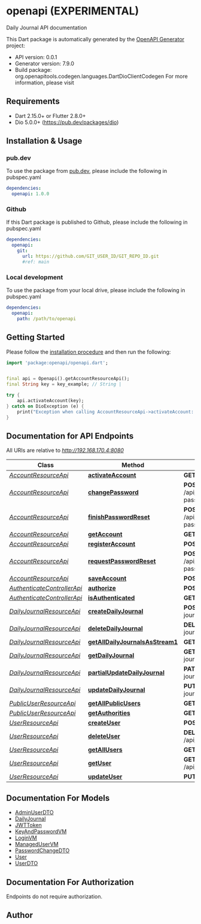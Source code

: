# openapi (EXPERIMENTAL)
Daily Journal API documentation

This Dart package is automatically generated by the [OpenAPI Generator](https://openapi-generator.tech) project:

- API version: 0.0.1
- Generator version: 7.9.0
- Build package: org.openapitools.codegen.languages.DartDioClientCodegen
For more information, please visit []()

## Requirements

* Dart 2.15.0+ or Flutter 2.8.0+
* Dio 5.0.0+ (https://pub.dev/packages/dio)

## Installation & Usage

### pub.dev
To use the package from [pub.dev](https://pub.dev), please include the following in pubspec.yaml
```yaml
dependencies:
  openapi: 1.0.0
```

### Github
If this Dart package is published to Github, please include the following in pubspec.yaml
```yaml
dependencies:
  openapi:
    git:
      url: https://github.com/GIT_USER_ID/GIT_REPO_ID.git
      #ref: main
```

### Local development
To use the package from your local drive, please include the following in pubspec.yaml
```yaml
dependencies:
  openapi:
    path: /path/to/openapi
```

## Getting Started

Please follow the [installation procedure](#installation--usage) and then run the following:

```dart
import 'package:openapi/openapi.dart';


final api = Openapi().getAccountResourceApi();
final String key = key_example; // String | 

try {
    api.activateAccount(key);
} catch on DioException (e) {
    print("Exception when calling AccountResourceApi->activateAccount: $e\n");
}

```

## Documentation for API Endpoints

All URIs are relative to *http://192.168.170.4:8080*

Class | Method | HTTP request | Description
------------ | ------------- | ------------- | -------------
[*AccountResourceApi*](doc/AccountResourceApi.md) | [**activateAccount**](doc/AccountResourceApi.md#activateaccount) | **GET** /api/activate | 
[*AccountResourceApi*](doc/AccountResourceApi.md) | [**changePassword**](doc/AccountResourceApi.md#changepassword) | **POST** /api/account/change-password | 
[*AccountResourceApi*](doc/AccountResourceApi.md) | [**finishPasswordReset**](doc/AccountResourceApi.md#finishpasswordreset) | **POST** /api/account/reset-password/finish | 
[*AccountResourceApi*](doc/AccountResourceApi.md) | [**getAccount**](doc/AccountResourceApi.md#getaccount) | **GET** /api/account | 
[*AccountResourceApi*](doc/AccountResourceApi.md) | [**registerAccount**](doc/AccountResourceApi.md#registeraccount) | **POST** /api/register | 
[*AccountResourceApi*](doc/AccountResourceApi.md) | [**requestPasswordReset**](doc/AccountResourceApi.md#requestpasswordreset) | **POST** /api/account/reset-password/init | 
[*AccountResourceApi*](doc/AccountResourceApi.md) | [**saveAccount**](doc/AccountResourceApi.md#saveaccount) | **POST** /api/account | 
[*AuthenticateControllerApi*](doc/AuthenticateControllerApi.md) | [**authorize**](doc/AuthenticateControllerApi.md#authorize) | **POST** /api/authenticate | 
[*AuthenticateControllerApi*](doc/AuthenticateControllerApi.md) | [**isAuthenticated**](doc/AuthenticateControllerApi.md#isauthenticated) | **GET** /api/authenticate | 
[*DailyJournalResourceApi*](doc/DailyJournalResourceApi.md) | [**createDailyJournal**](doc/DailyJournalResourceApi.md#createdailyjournal) | **POST** /api/daily-journals | 
[*DailyJournalResourceApi*](doc/DailyJournalResourceApi.md) | [**deleteDailyJournal**](doc/DailyJournalResourceApi.md#deletedailyjournal) | **DELETE** /api/daily-journals/{id} | 
[*DailyJournalResourceApi*](doc/DailyJournalResourceApi.md) | [**getAllDailyJournalsAsStream1**](doc/DailyJournalResourceApi.md#getalldailyjournalsasstream1) | **GET** /api/daily-journals | 
[*DailyJournalResourceApi*](doc/DailyJournalResourceApi.md) | [**getDailyJournal**](doc/DailyJournalResourceApi.md#getdailyjournal) | **GET** /api/daily-journals/{id} | 
[*DailyJournalResourceApi*](doc/DailyJournalResourceApi.md) | [**partialUpdateDailyJournal**](doc/DailyJournalResourceApi.md#partialupdatedailyjournal) | **PATCH** /api/daily-journals/{id} | 
[*DailyJournalResourceApi*](doc/DailyJournalResourceApi.md) | [**updateDailyJournal**](doc/DailyJournalResourceApi.md#updatedailyjournal) | **PUT** /api/daily-journals/{id} | 
[*PublicUserResourceApi*](doc/PublicUserResourceApi.md) | [**getAllPublicUsers**](doc/PublicUserResourceApi.md#getallpublicusers) | **GET** /api/users | 
[*PublicUserResourceApi*](doc/PublicUserResourceApi.md) | [**getAuthorities**](doc/PublicUserResourceApi.md#getauthorities) | **GET** /api/authorities | 
[*UserResourceApi*](doc/UserResourceApi.md) | [**createUser**](doc/UserResourceApi.md#createuser) | **POST** /api/admin/users | 
[*UserResourceApi*](doc/UserResourceApi.md) | [**deleteUser**](doc/UserResourceApi.md#deleteuser) | **DELETE** /api/admin/users/{login} | 
[*UserResourceApi*](doc/UserResourceApi.md) | [**getAllUsers**](doc/UserResourceApi.md#getallusers) | **GET** /api/admin/users | 
[*UserResourceApi*](doc/UserResourceApi.md) | [**getUser**](doc/UserResourceApi.md#getuser) | **GET** /api/admin/users/{login} | 
[*UserResourceApi*](doc/UserResourceApi.md) | [**updateUser**](doc/UserResourceApi.md#updateuser) | **PUT** /api/admin/users | 


## Documentation For Models

 - [AdminUserDTO](doc/AdminUserDTO.md)
 - [DailyJournal](doc/DailyJournal.md)
 - [JWTToken](doc/JWTToken.md)
 - [KeyAndPasswordVM](doc/KeyAndPasswordVM.md)
 - [LoginVM](doc/LoginVM.md)
 - [ManagedUserVM](doc/ManagedUserVM.md)
 - [PasswordChangeDTO](doc/PasswordChangeDTO.md)
 - [User](doc/User.md)
 - [UserDTO](doc/UserDTO.md)


## Documentation For Authorization

Endpoints do not require authorization.


## Author



